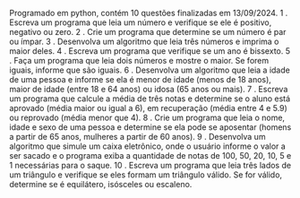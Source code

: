 Programado em python, contém 10 questões finalizadas em 13/09/2024.
1 . Escreva um programa que leia um número e verifique se ele é positivo, negativo ou zero.
2 . Crie um programa que determine se um número é par ou ímpar.
3 . Desenvolva um algoritmo que leia três números e imprima o maior deles.
4 . Escreva um programa que verifique se um ano é bissexto.
5 . Faça um programa que leia dois números e mostre o maior. Se forem iguais, informe que são iguais.
6 . Desenvolva um algoritmo que leia a idade de uma pessoa e informe se ela é menor de idade (menos de 18 anos), maior de idade (entre 18 e 64 anos) ou idosa (65 anos ou mais).
7 . Escreva um programa que calcule a média de três notas e determine se o aluno está aprovado (média maior ou igual a 6), em recuperação (média entre 4 e 5.9) ou reprovado (média menor que 4).
8 . Crie um programa que leia o nome, idade e sexo de uma pessoa e determine se ela pode se aposentar (homens a partir de 65 anos, mulheres a partir de 60 anos).
9 . Desenvolva um algoritmo que simule um caixa eletrônico, onde o usuário informe o valor a ser sacado e o programa exiba a quantidade de notas de 100, 50, 20, 10, 5 e 1 necessárias para o saque.
10 . Escreva um programa que leia três lados de um triângulo e verifique se eles formam um triângulo válido. Se for válido, determine se é equilátero, isósceles ou escaleno.
